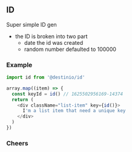 ## ID

Super simple ID gen

- the ID is broken into two part
  - date the id was created
  - random number defaulted to 100000

### Example

```javascript
import id from '@destinio/id'

array.map((item) => {
  const keyId = id() // 1625502956169-14374
  return (
    <div className="list-item" key={id()}>
      I'm a list item that need a unique key
    </div>
  )
})
```

### Cheers
